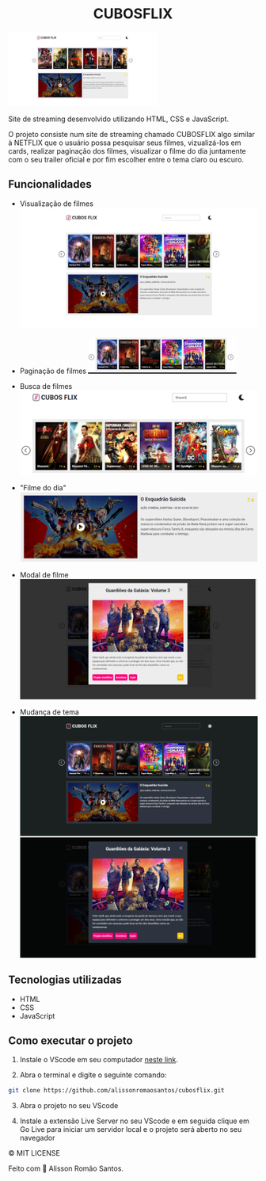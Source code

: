 <h1 align="center">CUBOSFLIX</h1>

![CUBOSFLIX](./.github/project.gif)

Site de streaming desenvolvido utilizando HTML, CSS e JavaScript.

O projeto consiste num site de streaming chamado CUBOSFLIX algo similar à NETFLIX que o usuário possa pesquisar seus filmes, vizualizá-los em cards, realizar paginação dos filmes, visualizar o filme do dia juntamente com o seu trailer oficial e por fim escolher entre o tema claro ou escuro.

## Funcionalidades

- Visualização de filmes
  ![Visualização de filmes](./.github/main.png)
- Paginação de filmes
  ![Pagination](./.github/pagination.gif)

- Busca de filmes
  ![Search Movie](./.github/search-movie.png)

- "Filme do dia"
  ![Movie of the day](./.github/highlight-movie.png)

- Modal de filme
  ![Modal](./.github/modal.png)

- Mudança de tema
  ![Tema Dark](./.github/main-dark.png)
  ![Modal Dark](./.github/modal-dark.png)

## Tecnologias utilizadas

- HTML
- CSS
- JavaScript

## Como executar o projeto

1. Instale o VScode em seu computador [neste link](https://code.visualstudio.com/download).

2. Abra o terminal e digite o seguinte comando:

```bash
git clone https://github.com/alissonromaosantos/cubosflix.git
```

3. Abra o projeto no seu VScode

4. Instale a extensão Live Server no seu VScode e em seguida clique em Go Live para iniciar um servidor local e o projeto será aberto no seu navegador

&copy; MIT LICENSE

Feito com 💜 Alisson Romão Santos.
